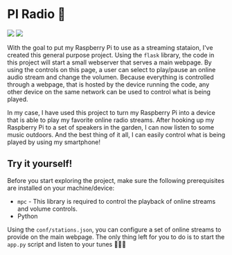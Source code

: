 # PI Radio 🍇

![](https://img.shields.io/badge/Python-FFD43B?style=for-the-badge&logo=python&logoColor=blue) ![](https://img.shields.io/badge/Flask-000000?style=for-the-badge&logo=flask&logoColor=white)

With the goal to put my Raspberry Pi to use as a streaming stataion, I've created this general purpose project. Using
the `flask` library, the code in this project will start a small webserver that serves a main webpage. By using the
controls on this page, a user can select to play/pause an online audio stream and change the volumen. Because everything
is controlled through a webpage, that is hosted by the device running the code, any other device on the same network can
be used to control what is being played.

In my case, I have used this project to turn my Raspberry Pi into a device that is able to play my favorite online radio
streams. After hooking up my Raspberry Pi to a set of speakers in the garden, I can now listen to some music outdoors.
And the best thing of it all, I can easily control what is being played by using my smartphone!

## Try it yourself!

Before you start exploring the project, make sure the following prerequisites are installed on your machine/device:

* `mpc` [](https://www.musicpd.org/clients/mpc/) - This library is required to control the playback of online streams
  and volume controls.
* Python

Using the `conf/stations.json`, you can configure a set of online streams to provide on the main webpage. The only thing
left for you to do is to start the `app.py` script and listen to your tunes 🎵🤘🤘
